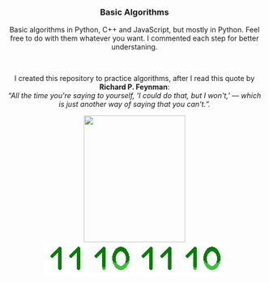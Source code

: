 <h3 align=center>Basic Algorithms</h3>
<p align=center>Basic algorithms in Python, C++ and JavaScript, but mostly in Python. Feel free to do with them whatever you want. I commented each step for better understaning.</p>
<br>
<div align=center>
  <p>I created this repository to practice algorithms, after I read this quote by <b>Richard P. Feynman</b>:<br><i>“All the time you're saying to yourself, 'I could do that, but I won't,' — which is just another way of saying that you can't.”.</i></p>
    <img src="https://github.com/Vasamir1/Algorithms/blob/main/giphy.gif?raw=true" width=200 height=250> 
  <br>
    <img src="https://raw.githubusercontent.com/Vasamir1/Algorithms/main/01.gif" allign="center">
    <img src="https://raw.githubusercontent.com/Vasamir1/Algorithms/main/01.gif" allign="center">
</div>
